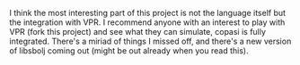 I think the most interesting part of this project is not the language itself but the integration with VPR.
I recommend anyone with an interest to play with VPR (fork this project) and see what they can simulate, copasi is fully integrated.
There's a miriad of things I missed off, and there's a new version of libsbolj coming out (might be out already when you read this).
